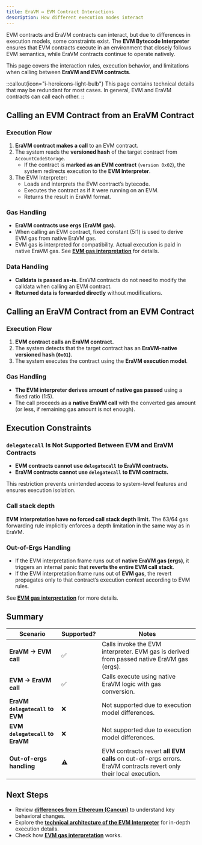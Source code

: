 ```yaml
---
title: EraVM ↔ EVM Contract Interactions
description: How different execution modes interact
---
```


EVM contracts and EraVM contracts can interact, but due to differences in execution models, some constraints exist.
The **EVM Bytecode Interpreter** ensures that EVM contracts execute in an environment that closely follows EVM semantics,
while EraVM contracts continue to operate natively.

This page covers the interaction rules, execution behavior, and limitations when calling between **EraVM and EVM contracts**.

::callout{icon="i-heroicons-light-bulb"}
This page contains technical details that may be redundant for most cases. In general, EVM and EraVM contracts can call each other.
::

## Calling an EVM Contract from an EraVM Contract

### Execution Flow

1. **EraVM contract makes a call** to an EVM contract.
2. The system reads the **versioned hash** of the target contract from `AccountCodeStorage`.
   - If the contract is **marked as an EVM contract** (`version 0x02`), the system redirects execution to the **EVM Interpreter**.
3. The EVM Interpreter:
   - Loads and interprets the EVM contract’s bytecode.
   - Executes the contract as if it were running on an EVM.
   - Returns the result in EraVM format.

### Gas Handling

- **EraVM contracts use ergs (EraVM gas).**
- When calling an EVM contract, fixed constant (5:1) is used to derive EVM gas from native EraVM gas.
- EVM gas is interpreted for compatibility. Actual execution is paid in native EraVM gas.
   See **[EVM gas interpretation](./evm-gas-interpretation)** for details.

### Data Handling

- **Calldata is passed as-is.** EraVM contracts do not need to modify the calldata when calling an EVM contract.
- **Returned data is forwarded directly** without modifications.

## Calling an EraVM Contract from an EVM Contract

### Execution Flow

1. **EVM contract calls an EraVM contract.**
2. The system detects that the target contract has an **EraVM-native versioned hash (`0x01`)**.
3. The system executes the contract using the **EraVM execution model**.

### Gas Handling

- **The EVM interpreter derives amount of native gas passed** using a fixed ratio (1:5).
- The call proceeds as a **native EraVM call** with the converted gas amount (or less, if remaining gas amount is not enough).

## Execution Constraints

### `delegatecall` Is Not Supported Between EVM and EraVM Contracts

- **EVM contracts cannot use `delegatecall` to EraVM contracts.**
- **EraVM contracts cannot use `delegatecall` to EVM contracts.**

This restriction prevents unintended access to system-level features and ensures execution isolation.

### Call stack depth

**EVM interpretation have no forced call stack depth limit.**
The 63/64 gas forwarding rule implicitly enforces a depth limitation in the same way as in EraVM.

### Out-of-Ergs Handling

- If the EVM interpretation frame runs out of **native EraVM gas (ergs)**, it triggers an internal panic that **reverts the entire EVM call stack**.
- If the EVM interpretation frame runs out of **EVM gas**, the revert propagates only to that contract’s execution context according to EVM rules.

See **[EVM gas interpretation](./evm-gas-interpretation)** for more details.

## Summary

| **Scenario** | **Supported?** | **Notes** |
|-------------|---------------|-----------|
| **EraVM → EVM call** | ✅ | Calls invoke the EVM interpreter. EVM gas is derived from passed native EraVM gas (ergs). |
| **EVM → EraVM call** | ✅ | Calls execute using native EraVM logic with gas conversion. |
| **EraVM `delegatecall` to EVM** | ❌ | Not supported due to execution model differences. |
| **EVM `delegatecall` to EraVM** | ❌ | Not supported due to execution model differences. |
| **Out-of-ergs handling** | ⚠️ | EVM contracts revert **all EVM calls** on out-of-ergs errors. EraVM contracts revert only their local execution. |

## Next Steps

- Review **[differences from Ethereum (Cancun)](./evm-differences)** to understand key behavioral changes.
- Explore the **[technical architecture of the EVM Interpreter](./technical-details)** for in-depth execution details.
- Check how **[EVM gas interpretation](./evm-gas-interpretation)** works.
